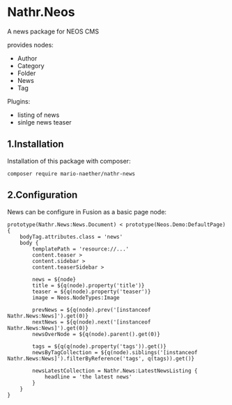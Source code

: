 # Nathr.Neos
A news package for NEOS CMS

provides nodes:
* Author
* Category
* Folder
* News
* Tag

Plugins:
* listing of news
* sinlge news teaser

## 1.Installation

Installation of this package with composer:

``composer require mario-naether/nathr-news``

## 2.Configuration

News can be configure in Fusion as a basic page node:
````neosfusion
prototype(Nathr.News:News.Document) < prototype(Neos.Demo:DefaultPage) {
    bodyTag.attributes.class = 'news'
    body {
        templatePath = 'resource://...'
        content.teaser >
        content.sidebar >
        content.teaserSidebar >

        news = ${node}
        title = ${q(node).property('title')}
        teaser = ${q(node).property('teaser')}
        image = Neos.NodeTypes:Image

        prevNews = ${q(node).prev('[instanceof Nathr.News:News]').get(0)}
        nextNews = ${q(node).next('[instanceof Nathr.News:News]').get(0)}
        newsOverNode = ${q(node).parent().get(0)}

        tags = ${q(q(node).property('tags')).get()}
        newsByTagCollection = ${q(node).siblings('[instanceof Nathr.News:News]').filterByReference('tags', q(tags)).get()}

        newsLatestCollection = Nathr.News:LatestNewsListing {
            headline = 'the latest news'
        }
    }
}
````
